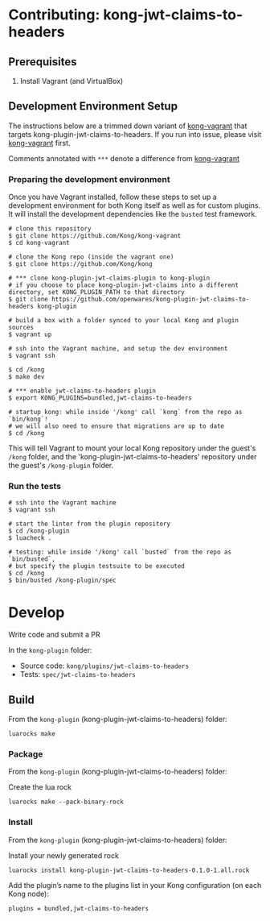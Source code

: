 # Contributing: kong-jwt-claims-to-headers

## Prerequisites

1. Install Vagrant (and VirtualBox)

## Development Environment Setup

The instructions below are a trimmed down variant of [kong-vagrant](https://github.com/Kong/kong-vagrant/) that targets kong-plugin-jwt-claims-to-headers. If you run into issue, please visit [kong-vagrant](https://github.com/Kong/kong-vagrant/) first.

Comments annotated with `***` denote a difference from [kong-vagrant](https://github.com/Kong/kong-vagrant/)

### Preparing the development environment

Once you have Vagrant installed, follow these steps to set up a development
environment for both Kong itself as well as for custom plugins. It will
install the development dependencies like the `busted` test framework.

```shell
# clone this repository
$ git clone https://github.com/Kong/kong-vagrant
$ cd kong-vagrant

# clone the Kong repo (inside the vagrant one)
$ git clone https://github.com/Kong/kong

# *** clone kong-plugin-jwt-claims-plugin to kong-plugin
# if you choose to place kong-plugin-jwt-claims into a different directory, set KONG_PLUGIN_PATH to that directory
$ git clone https://github.com/openwares/kong-plugin-jwt-claims-to-headers kong-plugin

# build a box with a folder synced to your local Kong and plugin sources
$ vagrant up

# ssh into the Vagrant machine, and setup the dev environment
$ vagrant ssh

$ cd /kong
$ make dev

# *** enable jwt-claims-to-headers plugin
$ export KONG_PLUGINS=bundled,jwt-claims-to-headers

# startup kong: while inside '/kong' call `kong` from the repo as `bin/kong`!
# we will also need to ensure that migrations are up to date
$ cd /kong
```

This will tell Vagrant to mount your local Kong repository under the guest's
`/kong` folder, and the 'kong-plugin-jwt-claims-to-headers' repository under the
guest's `/kong-plugin` folder.

### Run the tests

```shell
# ssh into the Vagrant machine
$ vagrant ssh

# start the linter from the plugin repository
$ cd /kong-plugin
$ luacheck .

# testing: while inside '/kong' call `busted` from the repo as `bin/busted`,
# but specify the plugin testsuite to be executed
$ cd /kong
$ bin/busted /kong-plugin/spec
```

# Develop

Write code and submit a PR

In the `kong-plugin` folder:

- Source code: `kong/plugins/jwt-claims-to-headers`
- Tests: `spec/jwt-claims-to-headers`

## Build

From the `kong-plugin` (kong-plugin-jwt-claims-to-headers) folder:

```shell
luarocks make
```

### Package

From the `kong-plugin` (kong-plugin-jwt-claims-to-headers) folder:

Create the lua rock

```shell
luarocks make --pack-binary-rock
```

### Install

From the `kong-plugin` (kong-plugin-jwt-claims-to-headers) folder:

Install your newly generated rock

```shell
luarocks install kong-plugin-jwt-claims-to-headers-0.1.0-1.all.rock
```

Add the plugin’s name to the plugins list in your Kong configuration (on each Kong node):

```shell
plugins = bundled,jwt-claims-to-headers
```
